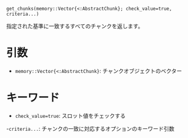 ```
get_chunks(memory::Vector{<:AbstractChunk}; check_value=true, criteria...)
```

指定された基準に一致するすべてのチャンクを返します。

# 引数

  * `memory::Vector{<:AbstractChunk}`: チャンクオブジェクトのベクター

# キーワード

  * `check_value=true`: スロット値をチェックする

-`criteria...`: チャンクの一致に対応するオプションのキーワード引数
